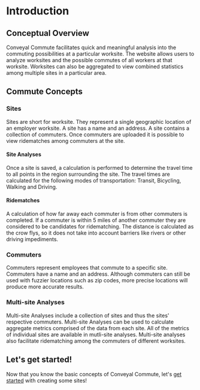 # Introduction

## Conceptual Overview

Conveyal Commute facilitates quick and meaningful analysis into the commuting possibilities at a particular worksite.  The website allows users to analyze worksites and the possible commutes of all workers at that worksite.  Worksites can also be aggregated to view combined statistics among multiple sites in a particular area.

## Commute Concepts

### Sites

Sites are short for worksite.  They represent a single geographic location of an employer worksite.  A site has a name and an address.  A site contains a collection of commuters.  Once commuters are uploaded it is possible to view ridematches among commuters at the site.

#### Site Analyses

Once a site is saved, a calculation is performed to determine the travel time to all points in the region surrounding the site.  The travel times are calculated for the following modes of transportation: Transit, Bicycling, Walking and Driving.

#### Ridematches

A calculation of how far away each commuter is from other commuters is completed.  If a commuter is within 5 miles of another commuter they are considered to be candidates for ridematching.  The distance is calculated as the crow flys, so it does not take into account barriers like rivers or other driving impediments.

### Commuters

Commuters represent employees that commute to a specific site.  Commuters have a name and an address.  Although commuters can still be used with fuzzier locations such as zip codes, more precise locations will produce more accurate results.

### Multi-site Analyses

Multi-site Analyses include a collection of sites and thus the sites' respective commuters.  Multi-site Analyses can be used to calculate aggregate metrics comprised of the data from each site.  All of the metrics of individual sites are available in mutli-site analyses.  Multi-site analyses also facilitate ridematching among the commuters of different worksites.

## Let's get started!

Now that you know the basic concepts of Conveyal Commute, let's [get started](tutorial/home-page.md) with creating some sites!

